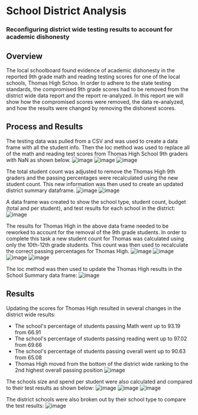 # School District Analysis

### Reconfiguring district wide testing results to account for academic dishonesty

## Overview

The local schoolboard found evidence of academic dishonesty in the reported 9th grade math and reading testing scores for one of the local schools, Thomas High Schoo. In order to adhere to the state testing standards, the compromised 9th grade scores had to be removed from the district wide data report and the report re-analyzed. In this report we will show how the compromised scores were removed, the data re-analyzed, and how the results were changed by removing the dishonest scores.

## Process and Results

The testing data was pulled from a CSV and was used to create a data frame with all the student info. Then the loc method was used to replace all of the math and reading test scores from Thomas High School 9th graders with NaN as shown below.
![image](https://user-images.githubusercontent.com/107161421/177902907-d97f1397-e9da-4221-a604-8234a967f926.png)
![image](https://user-images.githubusercontent.com/107161421/177903026-33226d48-b7ee-48ef-a118-d5bbae23b29d.png)
![image](https://user-images.githubusercontent.com/107161421/177903118-b0dd3413-5986-422b-a57e-1defe73b01f9.png)

The total student count was adjusted to remove the Thomas High 9th graders and the passing percentages were recalculated using the new student count. This new information was then used to create an updated district summary dataframe. 
![image](https://user-images.githubusercontent.com/107161421/177903674-27bd1366-d717-456b-aac2-511cbe4d83a4.png)
![image](https://user-images.githubusercontent.com/107161421/177903813-8cd7aa23-a162-4c79-bc56-ce5626d848ef.png)

A data frame was created to show the school type, student count, budget (total and per student), and test results for each school in the district:
![image](https://user-images.githubusercontent.com/107161421/177904377-c44f1df9-1864-482e-8980-51b949900030.png)

The results for Thomas High in the above data frame needed to be reworked to account for the removal of the 9th grade students. In order to complete this task a new student count for Thomas was calculated using only the 10th-12th grade students. This count was then used to recalculate the correct passing percentages for Thomas High.
![image](https://user-images.githubusercontent.com/107161421/177904883-bebf8270-5b36-4506-a5e8-e419af8cb4d4.png)
![image](https://user-images.githubusercontent.com/107161421/177904986-5d9df408-9ca6-449a-b05f-7018c606ad41.png)
![image](https://user-images.githubusercontent.com/107161421/177905059-7e72a9fc-b32a-414a-b521-548bda6a215c.png)
![image](https://user-images.githubusercontent.com/107161421/177905121-bb57762b-87bb-4695-acd2-868be7af8057.png)

The loc method was then used to update the Thomas High results in the School Summary data frame:
![image](https://user-images.githubusercontent.com/107161421/177905238-7378e36a-ce51-44c3-8a4e-5e9a399bd23a.png)

## Results

Updating the scores for Thomas High resulted in several changes in the district wide results:
* The school's percentage of students passing Math went up to 93.19 from 66.91
* The school's percentage of students passing reading went up to 97.02 from 69.66
* The school's percentage of students passing overall went up to 90.63 from 65.08
* Thomas High moved from the bottom of the district wide ranking to the 2nd highest overall passing position
![image](https://user-images.githubusercontent.com/107161421/177906240-7c78fb25-1585-495f-8071-2ac0a866a2d0.png)

The schools size and spend per student were also calculated and compared to their test results as shown below:
![image](https://user-images.githubusercontent.com/107161421/177906807-4ccd3f76-21b1-4b34-9b25-e7e93b6dd7e8.png)
![image](https://user-images.githubusercontent.com/107161421/177906862-9b5f4aed-ffb6-4ee0-82db-486ded67e7af.png)
![image](https://user-images.githubusercontent.com/107161421/177906896-4812ab11-8533-4d5f-9bb4-6622097221f3.png)

The district schools were also broken out by their school type to compare the test results:
![image](https://user-images.githubusercontent.com/107161421/177907010-279d6af7-bc75-4f93-8040-cad457c44f28.png)

